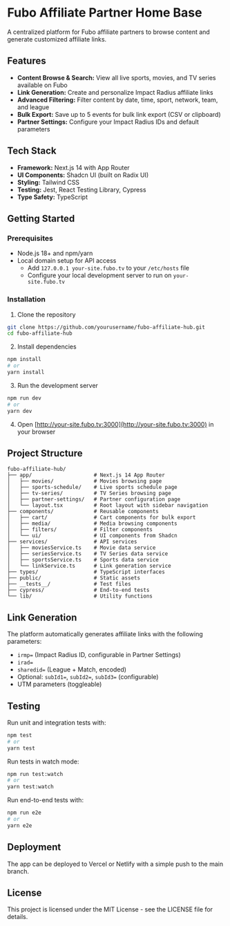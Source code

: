# Fubo Affiliate Partner Home Base

A centralized platform for Fubo affiliate partners to browse content and generate customized affiliate links.

## Features

- **Content Browse & Search:** View all live sports, movies, and TV series available on Fubo
- **Link Generation:** Create and personalize Impact Radius affiliate links
- **Advanced Filtering:** Filter content by date, time, sport, network, team, and league
- **Bulk Export:** Save up to 5 events for bulk link export (CSV or clipboard)
- **Partner Settings:** Configure your Impact Radius IDs and default parameters

## Tech Stack

- **Framework:** Next.js 14 with App Router
- **UI Components:** Shadcn UI (built on Radix UI)
- **Styling:** Tailwind CSS
- **Testing:** Jest, React Testing Library, Cypress
- **Type Safety:** TypeScript

## Getting Started

### Prerequisites

- Node.js 18+ and npm/yarn
- Local domain setup for API access
  - Add `127.0.0.1 your-site.fubo.tv` to your `/etc/hosts` file
  - Configure your local development server to run on `your-site.fubo.tv`

### Installation

1. Clone the repository
```bash
git clone https://github.com/yourusername/fubo-affiliate-hub.git
cd fubo-affiliate-hub
```

2. Install dependencies
```bash
npm install
# or
yarn install
```

3. Run the development server
```bash
npm run dev
# or
yarn dev
```

4. Open [http://your-site.fubo.tv:3000](http://your-site.fubo.tv:3000) in your browser

## Project Structure

```
fubo-affiliate-hub/
├── app/                    # Next.js 14 App Router
│   ├── movies/             # Movies browsing page
│   ├── sports-schedule/    # Live sports schedule page
│   ├── tv-series/          # TV Series browsing page
│   ├── partner-settings/   # Partner configuration page
│   └── layout.tsx          # Root layout with sidebar navigation
├── components/             # Reusable components
│   ├── cart/               # Cart components for bulk export
│   ├── media/              # Media browsing components
│   ├── filters/            # Filter components
│   └── ui/                 # UI components from Shadcn
├── services/               # API services
│   ├── moviesService.ts    # Movie data service
│   ├── seriesService.ts    # TV Series data service
│   ├── sportsService.ts    # Sports data service
│   └── linkService.ts      # Link generation service
├── types/                  # TypeScript interfaces
├── public/                 # Static assets
├── __tests__/              # Test files
├── cypress/                # End-to-end tests
└── lib/                    # Utility functions
```

## Link Generation

The platform automatically generates affiliate links with the following parameters:
- `irmp=` (Impact Radius ID, configurable in Partner Settings)
- `irad=`
- `sharedid=` (League + Match, encoded)
- Optional: `subId1=`, `subId2=`, `subId3=` (configurable)
- UTM parameters (toggleable)

## Testing

Run unit and integration tests with:

```bash
npm test
# or
yarn test
```

Run tests in watch mode:

```bash
npm run test:watch
# or
yarn test:watch
```

Run end-to-end tests with:

```bash
npm run e2e
# or
yarn e2e
```

## Deployment

The app can be deployed to Vercel or Netlify with a simple push to the main branch.

## License

This project is licensed under the MIT License - see the LICENSE file for details. 